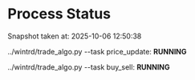 # Process Status

Snapshot taken at: 2025-10-06 12:50:38

../wintrd/trade_algo.py --task price_update: **RUNNING**

../wintrd/trade_algo.py --task buy_sell: **RUNNING**

